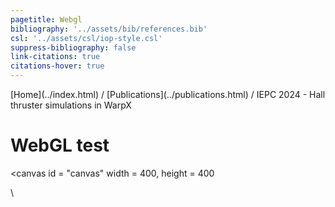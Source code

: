```yaml
---
pagetitle: Webgl
bibliography: '../assets/bib/references.bib'
csl: '../assets/csl/iop-style.csl'
suppress-bibliography: false
link-citations: true
citations-hover: true
---
```


<div class="navbar">
[Home](../index.html) / [Publications](../publications.html) / IEPC 2024 - Hall thruster simulations in WarpX
</div>

# WebGL test
<canvas id = "canvas" width = 400, height = 400</canvas>
<script src = "../scripts/webgl.js"></script>
<script src = "../scripts/triangle.js"></script>

\
